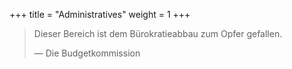 +++
title = "Administratives"
weight = 1
+++

> Dieser Bereich ist dem Bürokratieabbau zum Opfer gefallen.
> 
> — Die Budgetkommission
